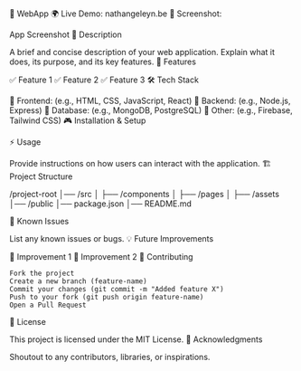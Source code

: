 📌 WebApp
🌍 Live Demo: nathangeleyn.be
📸 Screenshot:

App Screenshot
📖 Description

A brief and concise description of your web application. Explain what it does, its purpose, and its key features.
🚀 Features

✅ Feature 1
✅ Feature 2
✅ Feature 3
🛠️ Tech Stack

🔹 Frontend: (e.g., HTML, CSS, JavaScript, React)
🔹 Backend: (e.g., Node.js, Express)
🔹 Database: (e.g., MongoDB, PostgreSQL)
🔹 Other: (e.g., Firebase, Tailwind CSS)
🎮 Installation & Setup


⚡ Usage

Provide instructions on how users can interact with the application.
🏗️ Project Structure

/project-root
│── /src
│   ├── /components
│   ├── /pages
│   ├── /assets
│── /public
│── package.json
│── README.md

🐛 Known Issues

List any known issues or bugs.
💡 Future Improvements

🔹 Improvement 1
🔹 Improvement 2
🤝 Contributing

    Fork the project
    Create a new branch (feature-name)
    Commit your changes (git commit -m "Added feature X")
    Push to your fork (git push origin feature-name)
    Open a Pull Request

📜 License

This project is licensed under the MIT License.
🎉 Acknowledgments

Shoutout to any contributors, libraries, or inspirations.
